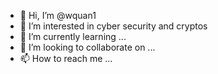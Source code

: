 - 👋 Hi, I’m @wquan1
- 👀 I’m interested in cyber security and cryptos
- 🌱 I’m currently learning ...
- 💞️ I’m looking to collaborate on ...
- 📫 How to reach me ...

<!---
wquan1/wquan1 is a ✨ special ✨ repository because its `README.md` (this file) appears on your GitHub profile.
You can click the Preview link to take a look at your changes.
--->
